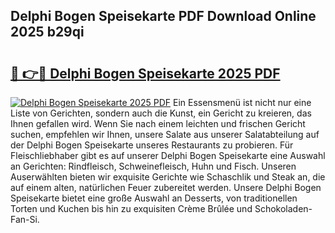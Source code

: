 ## Delphi Bogen Speisekarte PDF Download Online 2025 b29qi

# <h2><a href="http://gcb4su.nevu.top/?p=Delphi+Bogen+Speisekarte">🔗 👉🔴 Delphi Bogen Speisekarte 2025 PDF</a></h2>

[![Delphi Bogen Speisekarte 2025 PDF](https://i.imgur.com/dBaPXMq.png)](http://gcb4su.nevu.top/?p=Delphi+Bogen+Speisekarte)
Ein Essensmenü ist nicht nur eine Liste von Gerichten, sondern auch die Kunst, ein Gericht zu kreieren, das Ihnen gefallen wird. Wenn Sie nach einem leichten und frischen Gericht suchen, empfehlen wir Ihnen, unsere Salate aus unserer Salatabteilung auf der Delphi Bogen Speisekarte unseres Restaurants zu probieren. Für Fleischliebhaber gibt es auf unserer Delphi Bogen Speisekarte eine Auswahl an Gerichten: Rindfleisch, Schweinefleisch, Huhn und Fisch. Unseren Auserwählten bieten wir exquisite Gerichte wie Schaschlik und Steak an, die auf einem alten, natürlichen Feuer zubereitet werden. Unsere Delphi Bogen Speisekarte bietet eine große Auswahl an Desserts, von traditionellen Torten und Kuchen bis hin zu exquisiten Crème Brûlée und Schokoladen-Fan-Si.
